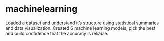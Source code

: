 # machinelearning
Loaded a dataset and understand it’s structure using statistical summaries and data visualization. Created 6 machine learning models, pick the best and build confidence that the accuracy is reliable.
